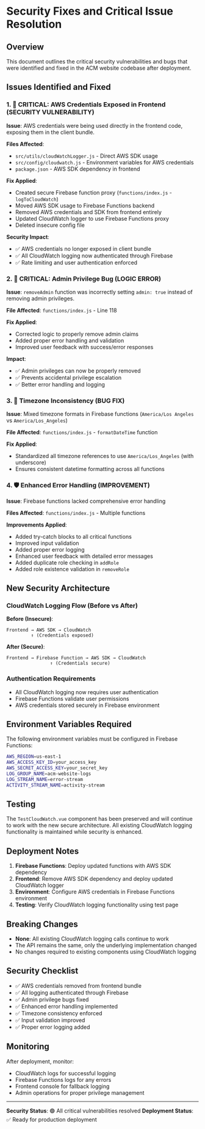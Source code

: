 # Security Fixes and Critical Issue Resolution

## Overview
This document outlines the critical security vulnerabilities and bugs that were identified and fixed in the ACM website codebase after deployment.

## Issues Identified and Fixed

### 1. 🚨 CRITICAL: AWS Credentials Exposed in Frontend (SECURITY VULNERABILITY)

**Issue**: AWS credentials were being used directly in the frontend code, exposing them in the client bundle.

**Files Affected**:
- `src/utils/cloudWatchLogger.js` - Direct AWS SDK usage
- `src/config/cloudwatch.js` - Environment variables for AWS credentials
- `package.json` - AWS SDK dependency in frontend

**Fix Applied**:
- Created secure Firebase function proxy (`functions/index.js` - `logToCloudWatch`)
- Moved AWS SDK usage to Firebase Functions backend
- Removed AWS credentials and SDK from frontend entirely
- Updated CloudWatch logger to use Firebase Functions proxy
- Deleted insecure config file

**Security Impact**: 
- ✅ AWS credentials no longer exposed in client bundle
- ✅ All CloudWatch logging now authenticated through Firebase
- ✅ Rate limiting and user authentication enforced

### 2. 🐛 CRITICAL: Admin Privilege Bug (LOGIC ERROR)

**Issue**: `removeAdmin` function was incorrectly setting `admin: true` instead of removing admin privileges.

**File Affected**: `functions/index.js` - Line 118

**Fix Applied**:
- Corrected logic to properly remove admin claims
- Added proper error handling and validation
- Improved user feedback with success/error responses

**Impact**:
- ✅ Admin privileges can now be properly removed
- ✅ Prevents accidental privilege escalation
- ✅ Better error handling and logging

### 3. 🔧 Timezone Inconsistency (BUG FIX)

**Issue**: Mixed timezone formats in Firebase functions (`America/Los Angeles` vs `America/Los_Angeles`)

**File Affected**: `functions/index.js` - `formatDateTime` function

**Fix Applied**:
- Standardized all timezone references to use `America/Los_Angeles` (with underscore)
- Ensures consistent datetime formatting across all functions

### 4. 🛡️ Enhanced Error Handling (IMPROVEMENT)

**Issue**: Firebase functions lacked comprehensive error handling

**Files Affected**: `functions/index.js` - Multiple functions

**Improvements Applied**:
- Added try-catch blocks to all critical functions
- Improved input validation
- Added proper error logging
- Enhanced user feedback with detailed error messages
- Added duplicate role checking in `addRole`
- Added role existence validation in `removeRole`

## New Security Architecture

### CloudWatch Logging Flow (Before vs After)

**Before (Insecure)**:
```
Frontend → AWS SDK → CloudWatch
         ↑ (Credentials exposed)
```

**After (Secure)**:
```
Frontend → Firebase Function → AWS SDK → CloudWatch
                ↑ (Credentials secure)
```

### Authentication Requirements
- All CloudWatch logging now requires user authentication
- Firebase Functions validate user permissions
- AWS credentials stored securely in Firebase environment

## Environment Variables Required

The following environment variables must be configured in Firebase Functions:

```bash
AWS_REGION=us-east-1
AWS_ACCESS_KEY_ID=your_access_key
AWS_SECRET_ACCESS_KEY=your_secret_key
LOG_GROUP_NAME=acm-website-logs
LOG_STREAM_NAME=error-stream
ACTIVITY_STREAM_NAME=activity-stream
```

## Testing

The `TestCloudWatch.vue` component has been preserved and will continue to work with the new secure architecture. All existing CloudWatch logging functionality is maintained while security is enhanced.

## Deployment Notes

1. **Firebase Functions**: Deploy updated functions with AWS SDK dependency
2. **Frontend**: Remove AWS SDK dependency and deploy updated CloudWatch logger
3. **Environment**: Configure AWS credentials in Firebase Functions environment
4. **Testing**: Verify CloudWatch logging functionality using test page

## Breaking Changes

- **None**: All existing CloudWatch logging calls continue to work
- The API remains the same, only the underlying implementation changed
- No changes required to existing components using CloudWatch logging

## Security Checklist

- ✅ AWS credentials removed from frontend bundle
- ✅ All logging authenticated through Firebase
- ✅ Admin privilege bugs fixed
- ✅ Enhanced error handling implemented
- ✅ Timezone consistency enforced
- ✅ Input validation improved
- ✅ Proper error logging added

## Monitoring

After deployment, monitor:
- CloudWatch logs for successful logging
- Firebase Functions logs for any errors
- Frontend console for fallback logging
- Admin operations for proper privilege management

---

**Security Status**: 🟢 All critical vulnerabilities resolved
**Deployment Status**: ✅ Ready for production deployment
